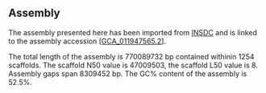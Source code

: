 **Assembly**
--------

The assembly presented here has been imported from [INSDC](http://www.insdc.org) and is linked to the assembly accession [[GCA\_011947565.2](http://www.ebi.ac.uk/ena/data/view/GCA_011947565.2)].

The total length of the assembly is 770089732 bp contained withinin 1254 scaffolds.
The scaffold N50 value is 47009503, the scaffold L50 value is 8.
Assembly gaps span 8309452 bp. The GC% content of the assembly is 52.5%.
